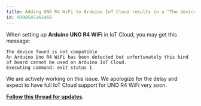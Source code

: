 ```yaml
---
title: Adding UNO R4 WiFi to Arduino IoT Cloud results in a "The device found is not compatible" error
id: 9398545261468
---
```


When setting up **Arduino UNO R4 WiFi** in IoT Cloud, you may get this message:

```
The device found is not compatible
An Arduino Uno R4 WiFi has been detected but unfortunately this kind of board cannot be used on Arduino IoT Cloud.
Executing command: exit status 1
```

We are actively working on this issue. We apologize for the delay and expect to have full IoT Cloud support for UNO R4 WiFi very soon.

**[Follow this thread for updates](https://forum.arduino.cc/t/connecting-uno-r4-wi-fi-to-arduino-iot-cloud/1142537)**.
